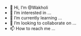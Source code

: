 - 👋 Hi, I’m @Wakholi
- 👀 I’m interested in ...
- 🌱 I’m currently learning ...
- 💞️ I’m looking to collaborate on ...
- 📫 How to reach me ...

<!---
Wakholi/Wakholi is a ✨ special ✨ repository because its `README.md` (this file) appears on your GitHub profile.
You can click the Preview link to take a look at your changes.
--->
